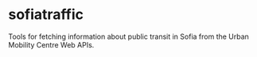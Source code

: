 # sofiatraffic
Tools for fetching information about public transit in Sofia from the Urban Mobility Centre Web APIs.
